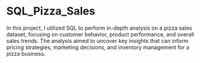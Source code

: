 # SQL_Pizza_Sales
In this project, I utilized SQL to perform in-depth analysis on a pizza sales dataset, focusing on customer behavior, product performance, and overall sales trends. The analysis aimed to uncover key insights that can inform pricing strategies, marketing decisions, and inventory management for a pizza business.
